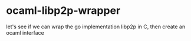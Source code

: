 # ocaml-libp2p-wrapper
let's see if we can wrap the go implementation libp2p in C, then create an ocaml interface
